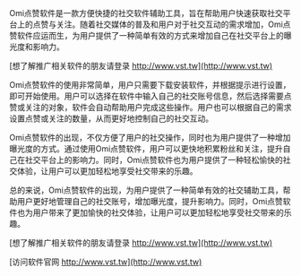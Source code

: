 Omi点赞软件是一款方便快捷的社交软件辅助工具，旨在帮助用户快速获取社交平台上的点赞与关注。随着社交媒体的普及和用户对于社交互动的需求增加，Omi点赞软件应运而生，为用户提供了一种简单有效的方式来增加自己在社交平台上的曝光度和影响力。

[想了解推广相关软件的朋友请登录 http://www.vst.tw](http://www.vst.tw)

Omi点赞软件的使用非常简单，用户只需要下载安装软件，并根据提示进行设置，即可开始使用。用户可以选择在软件中输入自己的社交账号信息，然后选择需要点赞或关注的对象，软件会自动帮助用户完成这些操作。用户也可以根据自己的需求设置点赞或关注的数量，从而更好地控制自己的社交互动。

Omi点赞软件的出现，不仅方便了用户的社交操作，同时也为用户提供了一种增加曝光度的方式。通过使用Omi点赞软件，用户可以更快地积累粉丝和关注，提升自己在社交平台上的影响力。同时，Omi点赞软件也为用户提供了一种轻松愉快的社交体验，让用户可以更加轻松地享受社交带来的乐趣。

总的来说，Omi点赞软件的出现，为用户提供了一种简单有效的社交辅助工具，帮助用户更好地管理自己的社交账号，增加曝光度，提升影响力。同时，Omi点赞软件也为用户带来了更加愉快的社交体验，让用户可以更加轻松地享受社交带来的乐趣。

[想了解推广相关软件的朋友请登录 http://www.vst.tw](http://www.vst.tw)


[访问软件官网 http://www.vst.tw](http://www.vst.tw)

